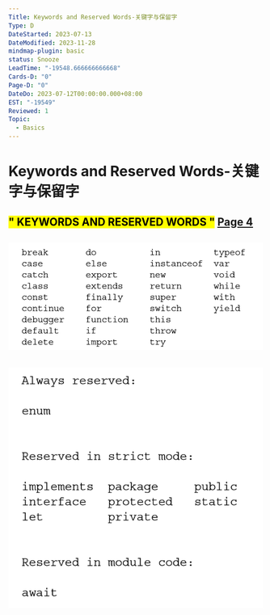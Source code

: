 ```yaml
---
Title: Keywords and Reserved Words-关键字与保留字
Type: D
DateStarted: 2023-07-13
DateModified: 2023-11-28
mindmap-plugin: basic
status: Snooze
LeadTime: "-19548.666666666668"
Cards-D: "0"
Page-D: "0"
DateDo: 2023-07-12T00:00:00.000+08:00
EST: "-19549"
Reviewed: 1
Topic:
  - Basics
---
```


# Keywords and Reserved Words-关键字与保留字

## <mark class="hltr-gray ">" KEYWORDS AND RESERVED WORDS "</mark> [Page 4 ](zotero://open-pdf/library/items/2BS329KQ?page=4&annotation=2BDH8ES7)

## ![](z-Assets/C-C3-Language%20Basics.png)

## ![](z-Assets/C-C3-Language%20Basics-Keywords.png)
